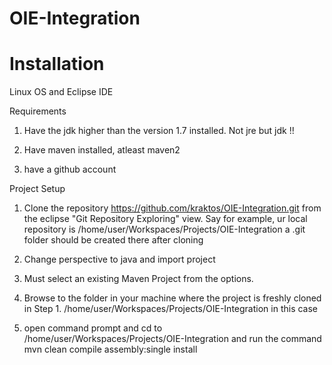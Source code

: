 OIE-Integration
===============

Installation
===================

Linux OS and Eclipse IDE

Requirements

1. Have the  jdk higher than the version 1.7 installed. Not jre but jdk !!
 
2. Have maven installed, atleast maven2 

3. have a github account
 


Project Setup

1. Clone the repository https://github.com/kraktos/OIE-Integration.git from the eclipse "Git Repository Exploring" view. 
Say for example, ur local repository is /home/user/Workspaces/Projects/OIE-Integration
a .git folder should be created there after cloning

2. Change perspective to java and import project

3. Must select an existing Maven Project from the options. 

4. Browse to the folder in your machine where the project is freshly cloned in Step 1. 
/home/user/Workspaces/Projects/OIE-Integration in this case

5. open command prompt and cd to /home/user/Workspaces/Projects/OIE-Integration and run the command
  mvn clean compile assembly:single install


